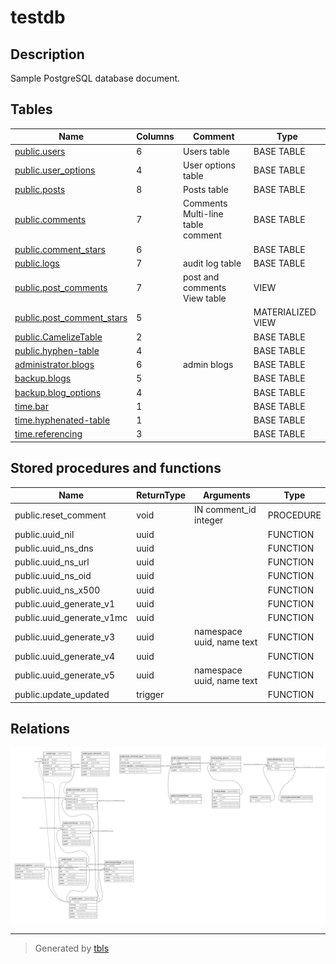 # testdb

## Description

Sample PostgreSQL database document.

## Tables

| Name | Columns | Comment | Type |
| ---- | ------- | ------- | ---- |
| [public.users](public.users.md) | 6 | Users table | BASE TABLE |
| [public.user_options](public.user_options.md) | 4 | User options table | BASE TABLE |
| [public.posts](public.posts.md) | 8 | Posts table | BASE TABLE |
| [public.comments](public.comments.md) | 7 | Comments<br>Multi-line<br>table<br>comment | BASE TABLE |
| [public.comment_stars](public.comment_stars.md) | 6 |  | BASE TABLE |
| [public.logs](public.logs.md) | 7 | audit log table | BASE TABLE |
| [public.post_comments](public.post_comments.md) | 7 | post and comments View table | VIEW |
| [public.post_comment_stars](public.post_comment_stars.md) | 5 |  | MATERIALIZED VIEW |
| [public.CamelizeTable](public.CamelizeTable.md) | 2 |  | BASE TABLE |
| [public.hyphen-table](public.hyphen-table.md) | 4 |  | BASE TABLE |
| [administrator.blogs](administrator.blogs.md) | 6 | admin blogs | BASE TABLE |
| [backup.blogs](backup.blogs.md) | 5 |  | BASE TABLE |
| [backup.blog_options](backup.blog_options.md) | 4 |  | BASE TABLE |
| [time.bar](time.bar.md) | 1 |  | BASE TABLE |
| [time.hyphenated-table](time.hyphenated-table.md) | 1 |  | BASE TABLE |
| [time.referencing](time.referencing.md) | 3 |  | BASE TABLE |

## Stored procedures and functions

| Name | ReturnType | Arguments | Type |
| ---- | ------- | ------- | ---- |
| public.reset_comment | void | IN comment_id integer | PROCEDURE |
| public.uuid_nil | uuid |  | FUNCTION |
| public.uuid_ns_dns | uuid |  | FUNCTION |
| public.uuid_ns_url | uuid |  | FUNCTION |
| public.uuid_ns_oid | uuid |  | FUNCTION |
| public.uuid_ns_x500 | uuid |  | FUNCTION |
| public.uuid_generate_v1 | uuid |  | FUNCTION |
| public.uuid_generate_v1mc | uuid |  | FUNCTION |
| public.uuid_generate_v3 | uuid | namespace uuid, name text | FUNCTION |
| public.uuid_generate_v4 | uuid |  | FUNCTION |
| public.uuid_generate_v5 | uuid | namespace uuid, name text | FUNCTION |
| public.update_updated | trigger |  | FUNCTION |

## Relations

![er](schema.svg)

---

> Generated by [tbls](https://github.com/k1LoW/tbls)
